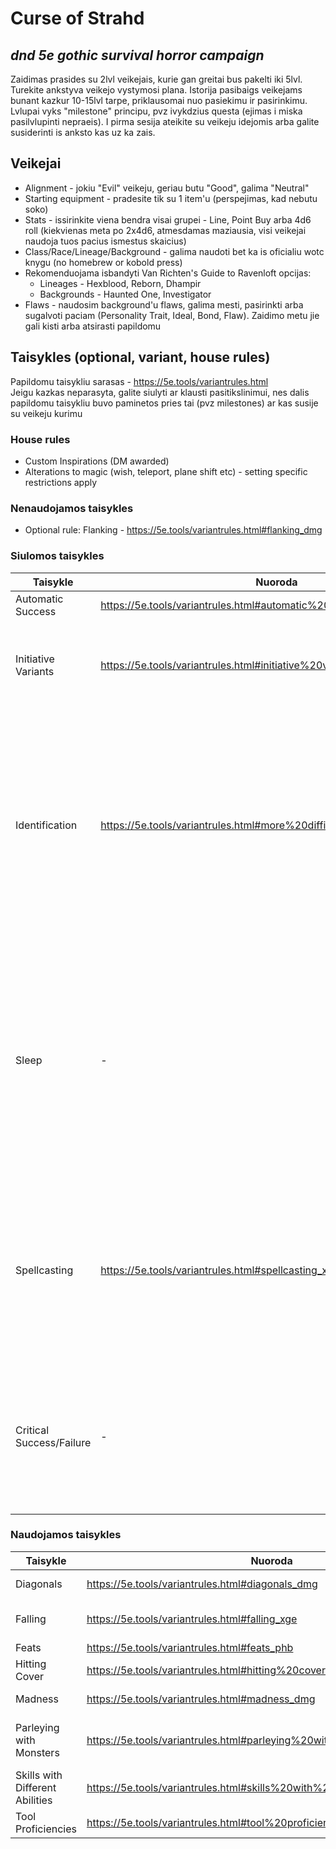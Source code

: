 # Curse of Strahd
## _dnd 5e gothic survival horror campaign_

Zaidimas prasides su 2lvl veikejais, kurie gan greitai bus pakelti iki 5lvl. Turekite ankstyva veikejo vystymosi plana. Istorija pasibaigs veikejams bunant kazkur 10-15lvl tarpe, priklausomai nuo pasiekimu ir pasirinkimu. Lvlupai vyks "milestone" principu, pvz ivykdzius questa (ejimas i miska pasilvlupinti nepraeis). I pirma sesija ateikite su veikeju idejomis arba galite susiderinti is anksto kas uz ka zais.

## Veikejai

- Alignment - jokiu "Evil" veikeju, geriau butu "Good", galima "Neutral" 
- Starting equipment - pradesite tik su 1 item'u (perspejimas, kad nebutu soko)
- Stats - issirinkite viena bendra visai grupei - Line, Point Buy arba 4d6 roll (kiekvienas meta po 2x4d6, atmesdamas maziausia, visi veikejai naudoja tuos pacius ismestus skaicius)
- Class/Race/Lineage/Background - galima naudoti bet ka is oficialiu wotc knygu (no homebrew or kobold press)
- Rekomenduojama isbandyti Van Richten's Guide to Ravenloft opcijas:
    - Lineages - Hexblood, Reborn, Dhampir
    - Backgrounds - Haunted One, Investigator
- Flaws - naudosim background'u flaws, galima mesti, pasirinkti arba sugalvoti paciam (Personality Trait, Ideal, Bond, Flaw). Zaidimo metu jie gali kisti arba atsirasti papildomu

## Taisykles (optional, variant, house rules)
Papildomu taisykliu sarasas - https://5e.tools/variantrules.html  
Jeigu kazkas neparasyta, galite siulyti ar klausti pasitikslinimui, nes dalis papildomu taisykliu buvo paminetos pries tai (pvz milestones) ar kas susije su veikeju kurimu
### House rules
* Custom Inspirations (DM awarded)
* Alterations to magic (wish, teleport, plane shift etc) - setting specific restrictions apply

### Nenaudojamos taisykles
- Optional rule: Flanking - https://5e.tools/variantrules.html#flanking_dmg

### Siulomos taisykles
| Taisykle | Nuoroda | Kas/Kodel |
| -------- | ------- | ------- |
|Automatic Success|https://5e.tools/variantrules.html#automatic%20success_dmg|Maziau rollu|
|Initiative Variants|https://5e.tools/variantrules.html#initiative%20variants_dmg|Gal noretum naudoti initiative score (10+dex static), maziau rollu|
|Identification|https://5e.tools/variantrules.html#more%20difficult%20identification_dmg|Pasiulymas - Magic item'us galima atskirti ir be Detect Magic, bet kad suprasti jo savybes: Identify spell'as is karto viska pasako, per short rest'a 1pc 1itema issiaiskina, long rest - ??|
|Sleep|-|Labiau priminimas - pagal taisykles reikia 6val miego + 2val skirtos pasiruosti spellams ir tt, nors subalansuota 4pc, bet jus 3pc galesite per ta pati laika ir issimiegoti ir pabudeti ir pasiruosti spellus|
|Spellcasting|https://5e.tools/variantrules.html#spellcasting_xge|Ar norite zinoti is karto ka buria, ar darom su metimais, kad suprasti ar jeigu tas spell'as priklauso tavo klasei ir tu galetum ji burti - nebereikia testo?|
|Critical Success/Failure|-|1 - autofail; 20 - autosuccess (proto ribose); Atakuojant - galima pasirinkti 2xdice arba maksimum zalos be metimo|


### Naudojamos taisykles
| Taisykle | Nuoroda | Kas/Kodel |
| -------- | ------- | ------- |
|Diagonals|https://5e.tools/variantrules.html#diagonals_dmg|Pirmas istrizas ejimas 5ft, sekantis 10ft |
|Falling|https://5e.tools/variantrules.html#falling_xge|Aukstesniuose lvl turesit skraidymus, butu laiko sureaguoti krentant|
|Feats|https://5e.tools/variantrules.html#feats_phb|Galima imti|
|Hitting Cover|https://5e.tools/variantrules.html#hitting%20cover_dmg|Pabandysim naudoti uzdanga, jeigu imanoma|
|Madness|https://5e.tools/variantrules.html#madness_dmg|Bus kas sukelia madness efektu, tiek pc tiek npc|
|Parleying with Monsters|https://5e.tools/variantrules.html#parleying%20with%20monsters_tce|Naudosim skillus priesu lore/stats/strengths/weaknesses issiaiskinti (Monster Reseach lentele)|
|Skills with Different Abilities|https://5e.tools/variantrules.html#skills%20with%20different%20abilities_phb|Viskas aisku|
|Tool Proficiencies|https://5e.tools/variantrules.html#tool%20proficiencies_xge|Daugiau opciju kaip panaudoti irankius|
